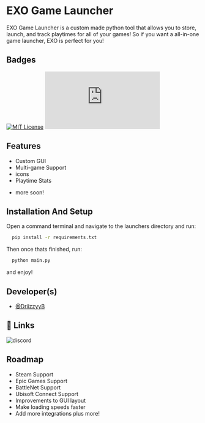
# EXO Game Launcher

EXO Game Launcher is a custom made python tool that allows you to store, launch, and track playtimes for all of your games! So if you want a all-in-one game launcher, EXO is perfect for you!

## Badges

[![MIT License](https://img.shields.io/badge/License-MIT-green.svg)](https://choosealicense.com/licenses/mit/)
![Downloads](https://img.shields.io/github/downloads/driizzyy/custom-game-launcher/main.py
)



## Features

- Custom GUI
- Multi-game Support
- icons
- Playtime Stats
+ more soon!


## Installation And Setup

Open a command terminal and navigate to the launchers directory and run:

```bash
  pip install -r requirements.txt
```
Then once thats finished, run:

```bash
  python main.py
```
and enjoy!
## Developer(s)

- [@DriizzyyB](https://www.github.com/driizzyy)


## 🔗 Links
![discord](https://img.shields.io/discord/1385975508944027741?style=for-the-badge&label=Discord&link=https%3A%2F%2Fdiscord.gg%2Fbytebunnybot)


## Roadmap

- Steam Support
- Epic Games Support
- BattleNet Support
- Ubisoft Connect Support
- Improvements to GUI layout
- Make loading speeds faster
- Add more integrations
plus more!
